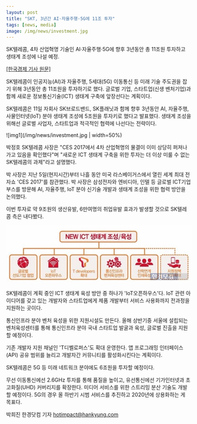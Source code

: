 ```yaml
---
layout: post
title: "SKT, 3년간 AI·자율주행·5G에 11조 투자"
tags: [news, media]
image: /img/news/investment.jpg
---
```


SK텔레콤, 4차 산업혁명 기술인 AI·자율주행·5G에 향후 3년동안 총 11조원 투자하고 생태계 조성에 나설 예정. 

[[한국경제 기사 원문]](http://news.hankyung.com/article/201701113584g?nv=o)

SK텔레콤이 인공지능(AI)과 자율주행, 5세대(5G) 이동통신 등 미래 기술 주도권을 잡기 위해 3년동안 총 11조원을 투자하기로 했다. 글로벌 기업, 스타트업(신생 벤처기업)과 함께 새로운 정보통신기술(ICT) 생태계 구축에 앞장선다는 계획이다. 

SK텔레콤은 11일 자회사 SK브로드밴드, SK플래닛과 함께 향후 3년동안 AI, 자율주행, 사물인터넷(IoT) 분야 생태계 조성에 5조원을 투자키로 했다고 발표했다. 생태계 조성을 위해선 글로벌 사업자, 스타트업과 적극적인 협력에 나선다는 전략이다. 

![img1](/img/news/investment.jpg | width=50%)

박정호 SK텔레콤 사장은 "CES 2017에서 4차 산업혁명의 물결이 이미 상당히 퍼져나가고 있음을 확인했다"며 "새로운 ICT 생태계 구축을 위한 투자는 더 이상 미룰 수 없는 SK텔레콤의 과제"라고 설명했다. 

박 사장은 지난 5일(현지시간)부터 나흘 동안 미국 라스베이거스에서 열린 세계 최대 전자쇼 'CES 2017'를 참관했다. 박 사장은 삼성전자와 엔비디아, 인텔 등 글로벌 ICT기업 부스를 방문해 AI, 자율주행, IoT 분야 신기술 개발과 생태계 조성을 위한 협력 방안을 논의했다. 

이번 투자로 약 9조원의 생산유발, 6만여명의 취업유발 효과가 발생할 것으로 SK텔레콤 측은 내다봤다. 

![img1](/img/news/investment_2.jpg)

SK텔레콤이 계획 중인 ICT 생태계 육성 방안 중 하나가 'IoT오픈하우스'다. IoT 관련 아이디어를 갖고 있는 개발자와 스타트업에게 제품 개발부터 서비스 사용화까지 전과정을 지원하는 곳이다.

통신인프라 분야 벤처 육성을 위한 지원시설도 만든다. 올해 상반기중 서울에 설립되는 벤처육성센터를 통해 통신인프라 분야 국내 스타트업 발굴과 육성, 글로벌 진출을 지원할 예정이다. 

기존 개발자 지원 채널인 'T디벨로퍼스'도 확대 운영한다. 앱 프로그래밍 인터페이스(API) 공유 범위를 늘리고 개발자간 커뮤니티를 활성화시킨다는 계획이다. 
 
SK텔레콤은 5G 등 미래 네트워크 분야에도 6조원을 투자할 예정이다.

무선 이동통신에선 2.6GHz 투자를 통해 품질을 높이고, 유선통신에선 기가인터넷과 초고화질(UHD) 커버리지를 확장한다. 미디어 서비스를 위한 스트리밍 분산 기술도 개발할 예정이다. 5G의 경우 올 하반기 시범 서비스를 추진하고 2020년에 상용화하는 게 목표다. 

박희진 한경닷컴 기자 hotimpact@hankyung.com
